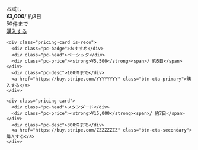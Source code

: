 <!-- 料金カード -->
<div class="pricing-wrapper">
  <div class="pricing grid-3">
    <div class="pricing-card">
      <div class="pc-head">お試し</div>
      <div class="pc-price"><strong>¥3,000</strong><span>/ 約3日</span></div>
      <div class="pc-desc">50件まで</div>
      <a href="https://buy.stripe.com/XXXXXXXX" class="btn-cta-secondary">購入する</a>
    </div>

    <div class="pricing-card is-reco">
      <div class="pc-badge">おすすめ</div>
      <div class="pc-head">ベーシック</div>
      <div class="pc-price"><strong>¥5,500</strong><span>/ 約5日</span></div>
      <div class="pc-desc">100件まで</div>
      <a href="https://buy.stripe.com/YYYYYYYY" class="btn-cta-primary">購入する</a>
    </div>

    <div class="pricing-card">
      <div class="pc-head">スタンダード</div>
      <div class="pc-price"><strong>¥15,000</strong><span>/ 約7日</span></div>
      <div class="pc-desc">300件まで</div>
      <a href="https://buy.stripe.com/ZZZZZZZZ" class="btn-cta-secondary">購入する</a>
    </div>
  </div>
</div>
